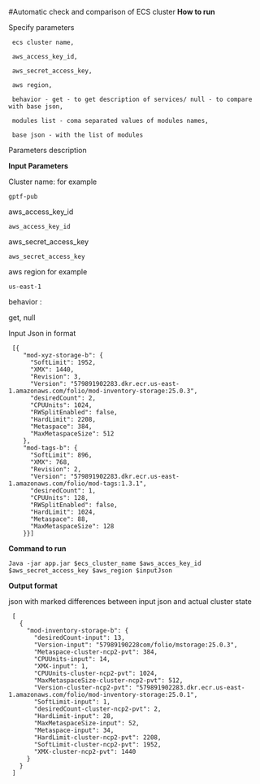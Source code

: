 #Automatic check and comparison of ECS cluster
**How to run**

Specify parameters
    
     ecs cluster name,
     
     aws_access_key_id,
     
     aws_secret_access_key,
     
     aws region,
     
     behavior - get - to get description of services/ null - to compare with base json,  
                    
     modules list - coma separated values of modules names,
     
     base json - with the list of modules


Parameters description 


______Input Parameters______

Cluster name: for example

`gptf-pub`

aws_access_key_id

`aws_access_key_id`

aws_secret_access_key

`aws_secret_access_key`

aws region for example

`us-east-1`

behavior :

get, null



Input Json in format
```
 [{
    "mod-xyz-storage-b": {
      "SoftLimit": 1952,
      "XMX": 1440,
      "Revision": 3,
      "Version": "579891902283.dkr.ecr.us-east-1.amazonaws.com/folio/mod-inventory-storage:25.0.3",
      "desiredCount": 2,
      "CPUUnits": 1024,
      "RWSplitEnabled": false,
      "HardLimit": 2208,
      "Metaspace": 384,
      "MaxMetaspaceSize": 512
    },
    "mod-tags-b": {
      "SoftLimit": 896,
      "XMX": 768,
      "Revision": 2,
      "Version": "579891902283.dkr.ecr.us-east-1.amazonaws.com/folio/mod-tags:1.3.1",
      "desiredCount": 1,
      "CPUUnits": 128,
      "RWSplitEnabled": false,
      "HardLimit": 1024,
      "Metaspace": 88,
      "MaxMetaspaceSize": 128
    }}]

```   
**Command to run**

`Java -jar app.jar $ecs_cluster_name $aws_acces_key_id $aws_secret_access_key $aws_region $inputJson
`

**Output format**

json with marked differences between input json and actual cluster state
```
 [
   {
     "mod-inventory-storage-b": {
       "desiredCount-input": 13,
       "Version-input": "57989190228com/folio/mstorage:25.0.3",
       "Metaspace-cluster-ncp2-pvt": 384,
       "CPUUnits-input": 14,
       "XMX-input": 1,
       "CPUUnits-cluster-ncp2-pvt": 1024,
       "MaxMetaspaceSize-cluster-ncp2-pvt": 512,
       "Version-cluster-ncp2-pvt": "579891902283.dkr.ecr.us-east-1.amazonaws.com/folio/mod-inventory-storage:25.0.1",
       "SoftLimit-input": 1,
       "desiredCount-cluster-ncp2-pvt": 2,
       "HardLimit-input": 28,
       "MaxMetaspaceSize-input": 52,
       "Metaspace-input": 34,
       "HardLimit-cluster-ncp2-pvt": 2208,
       "SoftLimit-cluster-ncp2-pvt": 1952,
       "XMX-cluster-ncp2-pvt": 1440
     }
   }
 ]

```   
   
  